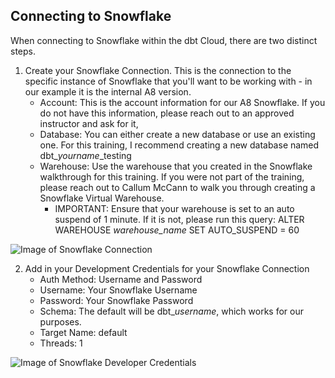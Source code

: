 ## Connecting to Snowflake

When connecting to Snowflake within the dbt Cloud, there are two distinct steps.

1. Create your Snowflake Connection. This is the connection to the specific instance of Snowflake that you'll want to be working with - in our example it is the internal A8 version.
    - Account: This is the account information for our A8 Snowflake. If you do not have this information, please reach out to an approved instructor and ask for it,
    - Database: You can either create a new database or use an existing one. For this training, I recommend creating a new database named dbt_*yourname*_testing
    - Warehouse: Use the warehouse that you created in the Snowflake walkthrough for this training. If you were not part of the training, please reach out to Callum McCann to walk you through creating a Snowflake Virtual Warehouse. 
      - IMPORTANT: Ensure that your warehouse is set to an auto suspend of 1 minute. If it is not, please run this query: ALTER WAREHOUSE *warehouse_name* SET AUTO_SUSPEND = 60
    
![Image of Snowflake Connection](https://github.com/cmccann020/dbt_bestpractices/blob/master/images/InkedInkedSnowflake%20Connection_LI_Moment.jpg)

2. Add in your Development Credentials for your Snowflake Connection
    - Auth Method: Username and Password
    - Username: Your Snowflake Username
    - Password: Your Snowflake Password
    - Schema: The default will be dbt_*username*, which works for our purposes. 
    - Target Name: default
    - Threads: 1
    
![Image of Snowflake Developer Credentials](https://github.com/cmccann020/dbt_bestpractices/blob/master/images/InkedSnowflake%20Developer_LI_Moment.jpg)
